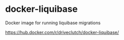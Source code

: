 # docker-liquibase
Docker image for running liquibase migrations

https://hub.docker.com/r/driveclutch/docker-liquibase/
